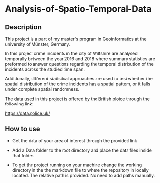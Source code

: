# Analysis-of-Spatio-Temporal-Data

## Description
This project is a part of my master's program in Geoinformatics at the university of Münster, Germany.


In this project crime incidents in the city of Wiltshire are analysed temporally between the year 2016 and 2018 where summary statistics are preformed to answer questions regarding the temporal distribution of the incidents across the studied time span.

Additionally, different statistical approaches are used to test whether the spatial distribution of the crime incidents has a spatial pattern, or it falls under complete spatial randomness.

The data used in this project is offered by the British ploice through the following link:

https://data.police.uk/

## How to use
+ Get the data of your area of interest through the provided link

+ Add a Data folder to the root directory and place the data files inside that folder.

+ To get the project running on your machine change the working directory in the the markdown file to where the repository in locally located.
The relative path is provided. No need to add paths manually.
